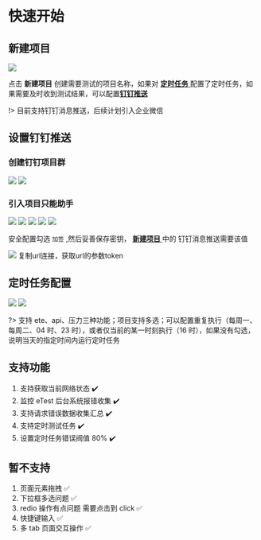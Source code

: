 # 快速开始

## 新建项目

<img src="../docs/img/group/group02.jpeg" class="etest-col-8" />

点击 **新建项目** 创建需要测试的项目名称，如果对 [**定时任务** ](#定时任务配置)配置了定时任务，如果需要及时收到测试结果，可以配置[**钉钉推送**](#设置钉钉推送)

!> 目前支持钉钉消息推送，后续计划引入企业微信

## 设置钉钉推送

### 创建钉钉项目群

<img src="../docs/img/dingding/ding01.jpeg" class="etest-col-8" />
<img src="../docs/img/dingding/ding02.jpeg" class="etest-col-8" />

### 引入项目只能助手

<img src="../docs/img/dingding/ding04.jpeg" class="etest-col-8" />
<img src="../docs/img/dingding/ding05.jpeg" class="etest-col-8" />
<img src="../docs/img/dingding/ding06.jpeg" class="etest-col-8" />
<img src="../docs/img/dingding/ding07.jpeg" class="etest-col-8" />
<img src="../docs/img/dingding/ding08.jpeg" class="etest-col-8" />

安全配置勾选 `加签` ,然后妥善保存密钥， [**新建项目** ](#新建项目)中的 钉钉消息推送需要该值

<img src="../docs/img/dingding/ding09.jpeg" class="etest-col-8" />
复制url连接，获取url的参数token

## 定时任务配置

<img src="../docs/img/task/task01.jpeg" class="etest-col-8" />
<img src="../docs/img/task/task02.jpeg" class="etest-col-8" />

?> 支持 ete、api、压力三种功能；项目支持多选；可以配置重复执行（每周一、每周二、04 时、23 时），或者仅当前的某一时刻执行（16 时），如果没有勾选，说明当天的指定时间内运行定时任务

## 支持功能

1. 支持获取当前网络状态 :heavy_check_mark:
2. 监控 eTest 后台系统报错收集 :heavy_check_mark:
3. 支持请求错误数据收集汇总 :heavy_check_mark:
4. 支持定时测试任务 :heavy_check_mark:
5. 设置定时任务错误阀值 80% :heavy_check_mark:

## 暂不支持

1. 页面元素拖拽 :white_check_mark:
2. 下拉框多选问题 :white_check_mark:
3. redio 操作有点问题 需要点击到 click :white_check_mark:
4. 快捷键输入 :white_check_mark:
5. 多 tab 页面交互操作 :white_check_mark:
